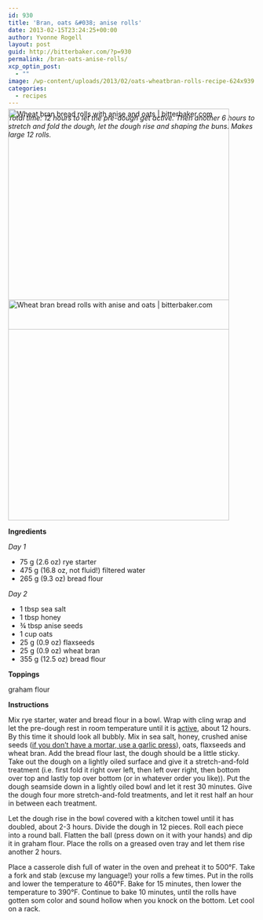 ```yaml
---
id: 930
title: 'Bran, oats &#038; anise rolls'
date: 2013-02-15T23:24:25+00:00
author: Yvonne Rogell
layout: post
guid: http://bitterbaker.com/?p=930
permalink: /bran-oats-anise-rolls/
xcp_optin_post:
  - ""
image: /wp-content/uploads/2013/02/oats-wheatbran-rolls-recipe-624x939.jpg
categories:
  - recipes
---
```

_Total time: 12 hours to let the pre-dough get active. Then another 6 hours to stretch and fold the dough, let the dough rise and shaping the buns. Makes large 12 rolls._

<p class="recipe-icon">
  <img class="pinthis recipe-icon alignright" style="margin-top: -75px;" title="Wheat bran bread rolls with anise and oats | bitterbaker.com" alt="Wheat bran bread rolls with anise and oats | bitterbaker.com" src="http://bitterbaker.com/images/oats-wheatbran-rolls-recipe-mini.jpg" width="450" />
</p>

<p class="">
  <img class="pinthis  alignright" style="margin-top: -75px;" title="Wheat bran bread rolls with anise and oats | bitterbaker.com" alt="Wheat bran bread rolls with anise and oats | bitterbaker.com" src="http://bitterbaker.com/images/oats-wheatbran-rolls-recipe.jpg" width="450" />
</p>

**Ingredients**
  
_Day 1_

  * 75 g (2.6 oz) rye starter
  * 475 g (16.8 oz, not fluid!) filtered water
  * 265 g (9.3 oz) bread flour

_Day 2_

  * 1 tbsp sea salt
  * 1 tbsp honey
  * ¾ tbsp anise seeds
  * 1 cup oats
  * 25 g (0.9 oz) flaxseeds
  * 25 g (0.9 oz) wheat bran
  * 355 g (12.5 oz) bread flour

**Toppings**
  
graham flour

**Instructions**
  
Mix rye starter, water and bread flour in a bowl. Wrap with cling wrap and let the pre-dough rest in room temperature until it is <a title="What an active pre-dough looks like" href="/what-an-active-pre-dough-looks-like/" target="_blank">active</a>, about 12 hours. By this time it should look all bubbly. Mix in sea salt, honey, crushed anise seeds (<a title="Someone stole my mortar. What do I use instead?" href="/someone-stole-my-mortar-what-do-i-use-instead/" target="_blank">if you don’t have a mortar, use a garlic press</a>), oats, flaxseeds and wheat bran. Add the bread flour last, the dough should be a little sticky. Take out the dough on a lightly oiled surface and give it a stretch-and-fold treatment (i.e. first fold it right over left, then left over right, then bottom over top and lastly top over bottom (or in whatever order you like)). Put the dough seamside down in a lightly oiled bowl and let it rest 30 minutes. Give the dough four more stretch-and-fold treatments, and let it rest half an hour in between each treatment.

Let the dough rise in the bowl covered with a kitchen towel until it has doubled, about 2-3 hours. Divide the dough in 12 pieces. Roll each piece into a round ball. Flatten the ball (press down on it with your hands) and dip it in graham flour. Place the rolls on a greased oven tray and let them rise another 2 hours.

Place a casserole dish full of water in the oven and preheat it to 500°F. Take a fork and stab (excuse my language!) your rolls a few times. Put in the rolls and lower the temperature to 460°F. Bake for 15 minutes, then lower the temperature to 390°F. Continue to bake 10 minutes, until the rolls have gotten som color and sound hollow when you knock on the bottom. Let cool on a rack.